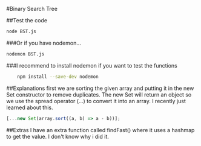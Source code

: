 #Binary Search Tree

##Test the code

```bash
node BST.js
```

###Or if you have nodemon...

```bash
nodemon BST.js
```

###I recommend to install nodemon if you want to test the functions

```bash
    npm install --save-dev nodemon
```

##Explanations
first we are sorting the given array and putting it in the new Set constructor to remove duplicates. The new Set will return an object so we use the spread operator (...) to convert it into an array. I recently just learned about this.

```javascript
[...new Set(array.sort((a, b) => a - b))];
```

##Extras
I have an extra function called findFast() where it uses a hashmap to get the value. I don't know why i did it.
